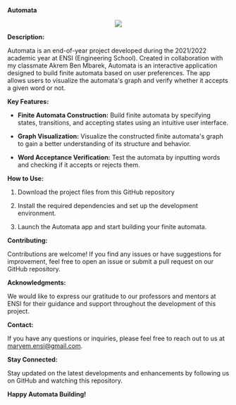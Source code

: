 **Automata**
<p align="center"><img src="menu.png" ></p>


**Description:**

Automata is an end-of-year project developed during the 2021/2022 academic year at ENSI (Engineering School). Created in collaboration with my classmate Akrem Ben Mbarek, Automata is an interactive application designed to build finite automata based on user preferences. The app allows users to visualize the automata's graph and verify whether it accepts a given word or not.

**Key Features:**

- **Finite Automata Construction:** Build finite automata by specifying states, transitions, and accepting states using an intuitive user interface.

- **Graph Visualization:** Visualize the constructed finite automata's graph to gain a better understanding of its structure and behavior.

- **Word Acceptance Verification:** Test the automata by inputting words and checking if it accepts or rejects them.

**How to Use:**

1. Download the project files from this GitHub repository

2. Install the required dependencies and set up the development environment.

3. Launch the Automata app and start building your finite automata.

**Contributing:**

Contributions are welcome! If you find any issues or have suggestions for improvement, feel free to open an issue or submit a pull request on our GitHub repository.


**Acknowledgments:**

We would like to express our gratitude to our professors and mentors at ENSI for their guidance and support throughout the development of this project.

**Contact:**

If you have any questions or inquiries, please feel free to reach out to us at [maryem.ensi@gmail.com](mailto:maryem.ensi@gmail.com).

**Stay Connected:**

Stay updated on the latest developments and enhancements by following us on GitHub and watching this repository.

**Happy Automata Building!**
